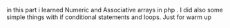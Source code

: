in this part i learned Numeric and Associative arrays in php . I did also some simple things with if conditional statements and loops. Just for warm up
